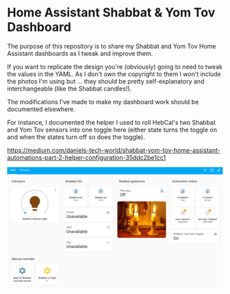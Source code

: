 # Home Assistant Shabbat & Yom Tov Dashboard

The purpose of this repository is to share my Shabbat and Yom Tov Home Assistant dashboards as I tweak and improve them.

If you want to replicate the design you're (obviously) going to need to tweak the values in the YAML. As I don't own the copyright to them I won't include the photos I'm using but ... they should be pretty self-explanatory and interchangeable (like the Shabbat candles!).

The modifications I've made to make my dashboard work should be documented elsewhere. 

For instance, I documented the helper I used to roll HebCal's two Shabbat and Yom Tov sensors into one toggle here (either state turns the toggle on and when the states turn off so does the toggle).

https://medium.com/daniels-tech-world/shabbat-yom-tov-home-assistant-automations-part-2-helper-configuration-35ddc2be1cc1

![shab_dashboard_2.png](images/shab_dashboard_2.png.png)
